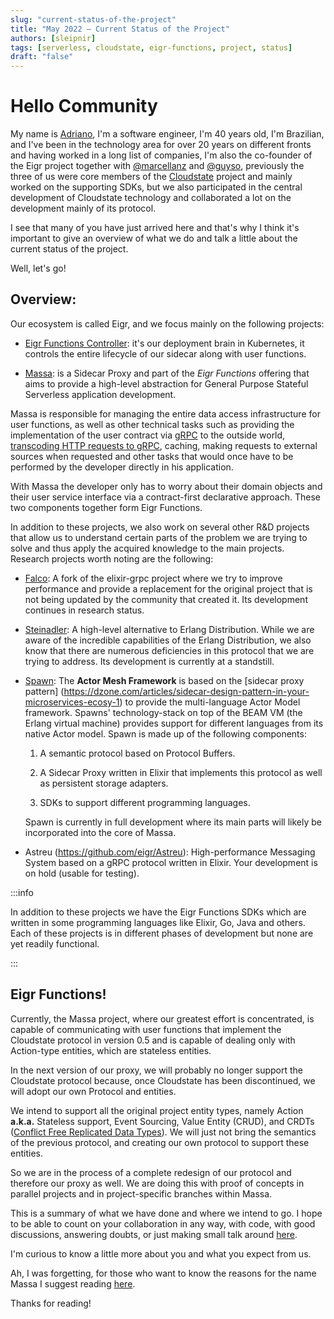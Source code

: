 ```yaml
---
slug: "current-status-of-the-project"
title: "May 2022 – Current Status of the Project"
authors: [sleipnir]
tags: [serverless, cloudstate, eigr-functions, project, status]
draft: "false"
---
```


#  Hello Community

My name is [Adriano](https://github.com/sleipnir), I'm a software engineer, I'm 40 years old, I'm Brazilian, and I've been in the technology area for over 20 years on different fronts and having worked in a long list of companies, I'm also the co-founder of the Eigr project together with [@marcellanz](https://github.com/marcellanz) and [@guyso](https://github.com/ralphlaude), previously the three of us were core members of the [Cloudstate](https://cloudstate.io/) project and mainly worked on the supporting SDKs, but we also participated in the central development of Cloudstate technology and collaborated a lot on the development mainly of its protocol.

I see that many of you have just arrived here and that's why I think it's important to give an overview of what we do and talk a little about the current status of the project.

Well, let's go!

## Overview:

Our ecosystem is called Eigr, and we focus mainly on the following projects:

* [Eigr Functions Controller](https://github.com/eigr/eigr-functions-controller): it's our deployment brain in Kubernetes, it controls the entire lifecycle of our sidecar along with user functions.

* [Massa](https://github.com/eigr/massa): is a Sidecar Proxy and part of the _Eigr Functions_ offering that aims to 
  provide a high-level abstraction for General Purpose Stateful Serverless application development.

Massa is responsible for managing the entire data access infrastructure for user functions, as well as other technical tasks such as providing the implementation of the user contract via [gRPC](https://grpc.io/) to the outside world, [transcoding HTTP requests to gRPC](https://cloud.google.com/endpoints/docs/grpc/transcoding), caching, making requests to external sources when requested and other tasks that would once have to be performed by the developer directly in his application.

With Massa the developer only has to worry about their domain objects and their user service interface via a 
contract-first declarative approach. These two components together form Eigr Functions.

In addition to these projects, we also work on several other R&D projects that allow us to understand certain parts 
of the problem we are trying to solve and thus apply the acquired knowledge to the main projects. Research projects worth noting are the following:

* [Falco](https://github.com/eigr/falco): A fork of the elixir-grpc project where we try to improve performance and provide a replacement for the original project that is not being updated by the community that created it. Its development continues in research status.

* [Steinadler](https://github.com/eigr-labs/steinadler): A high-level alternative to Erlang Distribution. While we are aware of the incredible capabilities of the Erlang Distribution, we also know that there are numerous deficiencies in this protocol that we are trying to address. Its development is currently at a standstill.

* [Spawn](https://github.com/eigr-labs/spawn): The **Actor Mesh Framework** is based on the [sidecar proxy pattern]
  (https://dzone.com/articles/sidecar-design-pattern-in-your-microservices-ecosy-1) to provide the multi-language 
  Actor Model framework. Spawns' technology-stack on top of the BEAM VM (the Erlang virtual machine) provides support 
  for different languages from its native Actor model. Spawn is made up of the following components:

    1. A semantic protocol based on Protocol Buffers.

    2. A Sidecar Proxy written in Elixir that implements this protocol as well as persistent storage adapters.

    3. SDKs to support different programming languages.

  Spawn is currently in full development where its main parts will likely be incorporated into the core of Massa.

* Astreu (https://github.com/eigr/Astreu): High-performance Messaging System based on a gRPC protocol written in 
  Elixir. Your development is on hold (usable for testing).

:::info

In addition to these projects we have the Eigr Functions SDKs which are written in some programming languages ​​like 
Elixir, Go, Java and others. Each of these projects is in different phases of development but none are yet readily 
functional.

:::

## Eigr Functions!

Currently, the Massa project, where our greatest effort is concentrated, is capable of communicating with user 
functions that implement the Cloudstate protocol in version 0.5 and is capable of dealing only with Action-type 
entities, which are stateless entities.

In the next version of our proxy, we will probably no longer support the Cloudstate protocol because, once Cloudstate has been discontinued, we will adopt our own Protocol and entities.

We intend to support all the original project entity types, namely Action **a.k.a.** Stateless support, Event 
Sourcing, Value Entity (CRUD), and CRDTs ([Conflict Free Replicated Data Types](https://crdt.tech/)). We 
will just not bring the semantics of the previous protocol, and creating our own protocol to support these entities.

So we are in the process of a complete redesign of our protocol and therefore our proxy as well. We are doing this 
with proof of concepts in parallel projects and in project-specific branches within Massa.

This is a summary of what we have done and where we intend to go. I hope to be able to count on your 
collaboration in any way, with code, with good discussions, answering doubts, or just making small talk around [here](https://discord.gg/Y55eZpyvNs).

I'm curious to know a little more about you and what you expect from us.

Ah, I was forgetting, for those who want to know the reasons for the name Massa I suggest reading [here](https://github.com/eigr/massa/blob/main/FAQ.md).

Thanks for reading!
